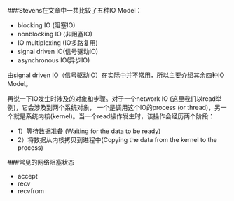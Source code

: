 ###Stevens在文章中一共比较了五种IO Model：
- blocking IO    (阻塞IO)
- nonblocking IO (非阻塞IO)
- IO multiplexing (IO多路复用)
- signal driven IO(信号驱动IO)
- asynchronous IO(异步IO)

由signal driven IO（信号驱动IO）在实际中并不常用，所以主要介绍其余四种IO Model。

再说一下IO发生时涉及的对象和步骤。对于一个network IO (这里我们以read举例)，它会涉及到两个系统对象，
一个是调用这个IO的process (or thread)，另一个就是系统内核(kernel)。当一个read操作发生时，该操作会经历两个阶段：
- 1）等待数据准备 (Waiting for the data to be ready)
- 2）将数据从内核拷贝到进程中(Copying the data from the kernel to the process)

###常见的网络阻塞状态
- accept
- recv 
- recvfrom
